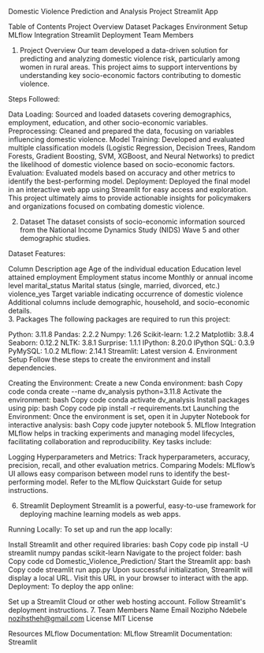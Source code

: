 Domestic Violence Prediction and Analysis Project
Streamlit App

Table of Contents
Project Overview
Dataset
Packages
Environment Setup
MLflow Integration
Streamlit Deployment
Team Members
1. Project Overview
Our team developed a data-driven solution for predicting and analyzing domestic violence risk, particularly among women in rural areas. This project aims to support interventions by understanding key socio-economic factors contributing to domestic violence.

Steps Followed:

Data Loading: Sourced and loaded datasets covering demographics, employment, education, and other socio-economic variables.
Preprocessing: Cleaned and prepared the data, focusing on variables influencing domestic violence.
Model Training: Developed and evaluated multiple classification models (Logistic Regression, Decision Trees, Random Forests, Gradient Boosting, SVM, XGBoost, and Neural Networks) to predict the likelihood of domestic violence based on socio-economic factors.
Evaluation: Evaluated models based on accuracy and other metrics to identify the best-performing model.
Deployment: Deployed the final model in an interactive web app using Streamlit for easy access and exploration.
This project ultimately aims to provide actionable insights for policymakers and organizations focused on combating domestic violence.

2. Dataset
The dataset consists of socio-economic information sourced from the National Income Dynamics Study (NIDS) Wave 5 and other demographic studies.

Dataset Features:

Column	Description
age	Age of the individual
education	Education level attained
employment	Employment status
income	Monthly or annual income level
marital_status	Marital status (single, married, divorced, etc.)
violence_yes	Target variable indicating occurrence of domestic violence
Additional columns include demographic, household, and socio-economic details.	
3. Packages
The following packages are required to run this project:

Python: 3.11.8
Pandas: 2.2.2
Numpy: 1.26
Scikit-learn: 1.2.2
Matplotlib: 3.8.4
Seaborn: 0.12.2
NLTK: 3.8.1
Surprise: 1.1.1
IPython: 8.20.0
IPython SQL: 0.3.9
PyMySQL: 1.0.2
MLflow: 2.14.1
Streamlit: Latest version
4. Environment Setup
Follow these steps to create the environment and install dependencies.

Creating the Environment:
Create a new Conda environment:
bash
Copy code
conda create --name dv_analysis python=3.11.8
Activate the environment:
bash
Copy code
conda activate dv_analysis
Install packages using pip:
bash
Copy code
pip install -r requirements.txt
Launching the Environment:
Once the environment is set, open it in Jupyter Notebook for interactive analysis:
bash
Copy code
jupyter notebook
5. MLflow Integration
MLflow helps in tracking experiments and managing model lifecycles, facilitating collaboration and reproducibility. Key tasks include:

Logging Hyperparameters and Metrics: Track hyperparameters, accuracy, precision, recall, and other evaluation metrics.
Comparing Models: MLflow’s UI allows easy comparison between model runs to identify the best-performing model.
Refer to the MLflow Quickstart Guide for setup instructions.

6. Streamlit Deployment
Streamlit is a powerful, easy-to-use framework for deploying machine learning models as web apps.

Running Locally:
To set up and run the app locally:

Install Streamlit and other required libraries:
bash
Copy code
pip install -U streamlit numpy pandas scikit-learn
Navigate to the project folder:
bash
Copy code
cd Domestic_Violence_Prediction/
Start the Streamlit app:
bash
Copy code
streamlit run app.py
Upon successful initialization, Streamlit will display a local URL. Visit this URL in your browser to interact with the app.
Deployment:
To deploy the app online:

Set up a Streamlit Cloud or other web hosting account.
Follow Streamlit's deployment instructions.
7. Team Members
Name	Email
Nozipho Ndebele	nozihstheh@gmail.com
License
MIT License

Resources
MLflow Documentation: MLflow
Streamlit Documentation: Streamlit